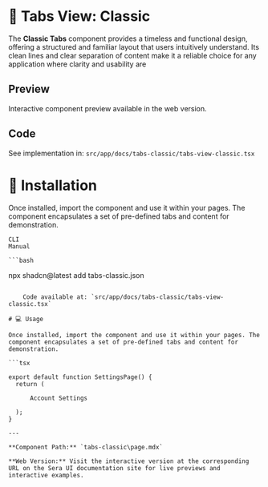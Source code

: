 # 🎨 Tabs View: Classic 

The **Classic Tabs** component provides a timeless and functional design, offering a structured and familiar layout that users intuitively understand. Its clean lines and clear separation of content make it a reliable choice for any application where clarity and usability are

## Preview

Interactive component preview available in the web version.

## Code

See implementation in: `src/app/docs/tabs-classic/tabs-view-classic.tsx`

# 🚀 Installation
Once installed, import the component and use it within your pages. The component encapsulates a set of pre-defined tabs and content for demonstration.

    CLI
    Manual

    ```bash
npx shadcn@latest add tabs-classic.json
```

    Code available at: `src/app/docs/tabs-classic/tabs-view-classic.tsx`

# 💻 Usage

Once installed, import the component and use it within your pages. The component encapsulates a set of pre-defined tabs and content for demonstration.

```tsx

export default function SettingsPage() {
  return (
    
      Account Settings

  );
}

---

**Component Path:** `tabs-classic\page.mdx`

**Web Version:** Visit the interactive version at the corresponding URL on the Sera UI documentation site for live previews and interactive examples.
